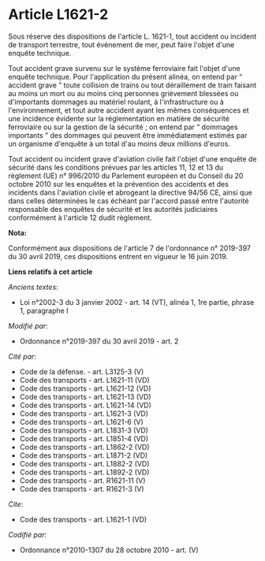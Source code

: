 # Article L1621-2

Sous réserve des dispositions de l'article L. 1621-1, tout accident ou incident de transport terrestre, tout événement de
mer, peut faire l'objet d'une enquête technique.

Tout accident grave survenu sur le système ferroviaire fait l'objet d'une enquête technique. Pour l'application du présent
alinéa, on entend par “ accident grave ” toute collision de trains ou tout déraillement de train faisant au moins un mort ou
au moins cinq personnes grièvement blessées ou d'importants dommages au matériel roulant, à l'infrastructure ou à
l'environnement, et tout autre accident ayant les mêmes conséquences et une incidence évidente sur la réglementation en
matière de sécurité ferroviaire ou sur la gestion de la sécurité ; on entend par “ dommages importants ” des dommages qui
peuvent être immédiatement estimés par un organisme d'enquête à un total d'au moins deux millions d'euros.

Tout accident ou incident grave d'aviation civile fait l'objet d'une enquête de sécurité dans les conditions prévues par les
articles 11, 12 et 13 du règlement (UE) n° 996/2010 du Parlement européen et du Conseil du 20 octobre 2010 sur les enquêtes
et la prévention des accidents et des incidents dans l'aviation civile et abrogeant la directive 94/56 CE, ainsi que dans
celles déterminées le cas échéant par l'accord passé entre l'autorité responsable des enquêtes de sécurité et les autorités
judiciaires conformément à l'article 12 dudit règlement.

**Nota:**

Conformément aux dispositions de l'article 7 de l'ordonnance n° 2019-397 du 30 avril 2019, ces dispositions entrent en
vigueur le 16 juin 2019.

**Liens relatifs à cet article**

_Anciens textes_:

  - Loi n°2002-3 du 3 janvier 2002 - art. 14 (VT), alinéa 1, 1re partie, phrase 1, paragraphe I

_Modifié par_:

  - Ordonnance n°2019-397 du 30 avril 2019 - art. 2

_Cité par_:

  - Code de la défense. - art. L3125-3 (V)
  - Code des transports - art. L1621-11 (VD)
  - Code des transports - art. L1621-12 (VD)
  - Code des transports - art. L1621-13 (VD)
  - Code des transports - art. L1621-14 (VD)
  - Code des transports - art. L1621-3 (VD)
  - Code des transports - art. L1621-6 (V)
  - Code des transports - art. L1831-3 (VD)
  - Code des transports - art. L1851-4 (VD)
  - Code des transports - art. L1862-2 (VD)
  - Code des transports - art. L1871-2 (VD)
  - Code des transports - art. L1882-2 (VD)
  - Code des transports - art. L1892-2 (VD)
  - Code des transports - art. R1621-11 (V)
  - Code des transports - art. R1621-3 (V)

_Cite_:

  - Code des transports - art. L1621-1 (VD)

_Codifié par_:

  - Ordonnance n°2010-1307 du 28 octobre 2010 - art. (V)
